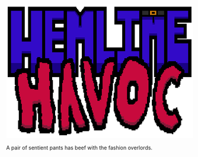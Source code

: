 <img src="assets/logo.png" alt="# Hemline Havoc" style="width: 640px; height: 360px; image-rendering: pixelated;">

A pair of sentient pants has beef with the fashion overlords.

